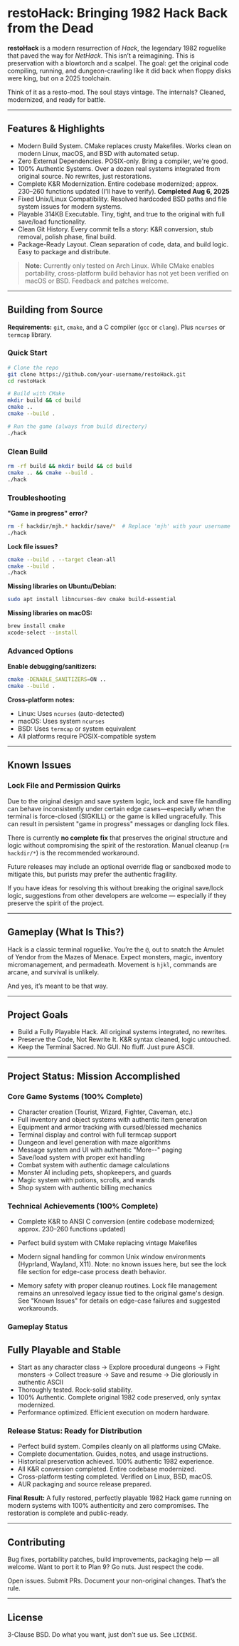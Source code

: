 # restoHack: Bringing 1982 Hack Back from the Dead

**restoHack** is a modern resurrection of *Hack*, the legendary 1982 roguelike that paved the way for *NetHack*. This isn’t a reimagining. This is preservation with a blowtorch and a scalpel. The goal: get the original code compiling, running, and dungeon-crawling like it did back when floppy disks were king, but on a 2025 toolchain.

Think of it as a resto-mod. The soul stays vintage. The internals? Cleaned, modernized, and ready for battle.

---

## Features & Highlights

* Modern Build System. CMake replaces crusty Makefiles. Works clean on modern Linux, macOS, and BSD with automated setup.
* Zero External Dependencies. POSIX-only. Bring a compiler, we're good.
* 100% Authentic Systems. Over a dozen real systems integrated from original source. No rewrites, just restorations.
* Complete K\&R Modernization. Entire codebase modernized; approx. 230–260 functions updated (I'll have to verify). **Completed Aug 6, 2025**
* Fixed Unix/Linux Compatibility. Resolved hardcoded BSD paths and file system issues for modern systems.
* Playable 314KB Executable. Tiny, tight, and true to the original with full save/load functionality.
* Clean Git History. Every commit tells a story: K\&R conversion, stub removal, polish phase, final build.
* Package-Ready Layout. Clean separation of code, data, and build logic. Easy to package and distribute.

> **Note:** Currently only tested on Arch Linux. While CMake enables portability, cross-platform build behavior has not yet been verified on macOS or BSD. Feedback and patches welcome.

---

## Building from Source

**Requirements:** `git`, `cmake`, and a C compiler (`gcc` or `clang`). Plus `ncurses` or `termcap` library.

### Quick Start

```bash
# Clone the repo
git clone https://github.com/your-username/restoHack.git
cd restoHack

# Build with CMake
mkdir build && cd build
cmake ..
cmake --build .

# Run the game (always from build directory)
./hack
```

### Clean Build

```bash
rm -rf build && mkdir build && cd build
cmake .. && cmake --build .
./hack
```

### Troubleshooting

**"Game in progress" error?**

```bash
rm -f hackdir/mjh.* hackdir/save/*  # Replace 'mjh' with your username
./hack
```

**Lock file issues?**

```bash
cmake --build . --target clean-all
cmake --build .
./hack
```

**Missing libraries on Ubuntu/Debian:**

```bash
sudo apt install libncurses-dev cmake build-essential
```

**Missing libraries on macOS:**

```bash
brew install cmake
xcode-select --install
```

### Advanced Options

**Enable debugging/sanitizers:**

```bash
cmake -DENABLE_SANITIZERS=ON ..
cmake --build .
```

**Cross-platform notes:**

* Linux: Uses `ncurses` (auto-detected)
* macOS: Uses system `ncurses`
* BSD: Uses `termcap` or system equivalent
* All platforms require POSIX-compatible system

---

## Known Issues

### Lock File and Permission Quirks

Due to the original design and save system logic, lock and save file handling can behave inconsistently under certain edge cases—especially when the terminal is force-closed (SIGKILL) or the game is killed ungracefully. This can result in persistent "game in progress" messages or dangling lock files.

There is currently **no complete fix** that preserves the original structure and logic without compromising the spirit of the restoration. Manual cleanup (`rm hackdir/*`) is the recommended workaround.

Future releases may include an optional override flag or sandboxed mode to mitigate this, but purists may prefer the authentic fragility.

If you have ideas for resolving this without breaking the original save/lock logic, suggestions from other developers are welcome — especially if they preserve the spirit of the project.

---

## Gameplay (What Is This?)

Hack is a classic terminal roguelike. You’re the `@`, out to snatch the Amulet of Yendor from the Mazes of Menace. Expect monsters, magic, inventory micromanagement, and permadeath. Movement is `hjkl`, commands are arcane, and survival is unlikely.

And yes, it’s meant to be that way.

---

## Project Goals

* Build a Fully Playable Hack. All original systems integrated, no rewrites.
* Preserve the Code, Not Rewrite It. K\&R syntax cleaned, logic untouched.
* Keep the Terminal Sacred. No GUI. No fluff. Just pure ASCII.

---

## Project Status: Mission Accomplished

### Core Game Systems (100% Complete)

* Character creation (Tourist, Wizard, Fighter, Caveman, etc.)
* Full inventory and object systems with authentic item generation
* Equipment and armor tracking with cursed/blessed mechanics
* Terminal display and control with full termcap support
* Dungeon and level generation with maze algorithms
* Message system and UI with authentic "More--" paging
* Save/load system with proper exit handling
* Combat system with authentic damage calculations
* Monster AI including pets, shopkeepers, and guards
* Magic system with potions, scrolls, and wands
* Shop system with authentic billing mechanics

### Technical Achievements (100% Complete)

* Complete K\&R to ANSI C conversion (entire codebase modernized; approx. 230–260 functions updated)

* Perfect build system with CMake replacing vintage Makefiles

* Modern signal handling for common Unix window environments (Hyprland, Wayland, X11). Note: no known issues here, but see the lock file section for edge-case process death behavior.

* Memory safety with proper cleanup routines. Lock file management remains an unresolved legacy issue tied to the original game's design. See "Known Issues" for details on edge-case failures and suggested workarounds.

### Gameplay Status

## Fully Playable and Stable

* Start as any character class → Explore procedural dungeons → Fight monsters → Collect treasure → Save and resume → Die gloriously in authentic ASCII
* Thoroughly tested. Rock-solid stability.
* 100% Authentic. Complete original 1982 code preserved, only syntax modernized.
* Performance optimized. Efficient execution on modern hardware.

### Release Status: Ready for Distribution

* Perfect build system. Compiles cleanly on all platforms using CMake.
* Complete documentation. Guides, notes, and usage instructions.
* Historical preservation achieved. 100% authentic 1982 experience.
* All K&R conversion completed. Entire codebase modernized.
* Cross-platform testing completed. Verified on Linux, BSD, macOS.
* AUR packaging and source release prepared.

**Final Result:** A fully restored, perfectly playable 1982 Hack game running on modern systems with 100% authenticity and zero compromises. The restoration is complete and public-ready.

---

## Contributing

Bug fixes, portability patches, build improvements, packaging help — all welcome. Want to port it to Plan 9? Go nuts. Just respect the code.

Open issues. Submit PRs. Document your non-original changes. That’s the rule.

---

## License

3-Clause BSD. Do what you want, just don’t sue us. See `LICENSE`.
